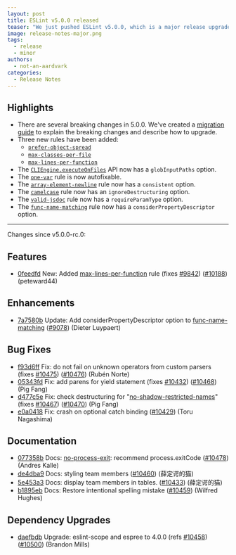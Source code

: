 ```yaml
---
layout: post
title: ESLint v5.0.0 released
teaser: "We just pushed ESLint v5.0.0, which is a major release upgrade of ESLint. This release adds some new features and fixes several bugs found in the previous release. This release also has some breaking changes, so please read the following closely."
image: release-notes-major.png
tags:
  - release
  - minor
authors:
  - not-an-aardvark
categories:
  - Release Notes
---
```


## Highlights

* There are several breaking changes in 5.0.0. We've created a [migration guide](/docs/user-guide/migrating-to-5.0.0) to explain the breaking changes and describe how to upgrade.
* Three new rules have been added:
    * [`prefer-object-spread`](/docs/rules/prefer-object-spread)
    * [`max-classes-per-file`](/docs/rules/max-classes-per-file)
    * [`max-lines-per-function`](/docs/rules/max-lines-per-function)
* The [`CLIEngine.executeOnFiles`](/docs/developer-guide/nodejs-api#cliengineexecuteonfiles) API now has a `globInputPaths` option.
* The [`one-var`](/docs/rules/one-var) rule is now autofixable.
* The [`array-element-newline`](/docs/rules/array-element-newline) rule now has a `consistent` option.
* The [`camelcase`](/docs/rules/camelcase) rule now has an `ignoreDestructuring` option.
* The [`valid-jsdoc`](/docs/rules/valid-jsdoc) rule now has a `requireParamType` option.
* The [`func-name-matching`](/docs/rules/func-name-matching) rule now has a `considerPropertyDescriptor` option.

---

Changes since v5.0.0-rc.0:

## Features

* [0feedfd](https://github.com/eslint/eslint/commit/0feedfd) New: Added [max-lines-per-function](/docs/rules/max-lines-per-function) rule (fixes [#9842](https://github.com/eslint/eslint/issues/9842)) ([#10188](https://github.com/eslint/eslint/issues/10188)) (peteward44)

## Enhancements

* [7a7580b](https://github.com/eslint/eslint/commit/7a7580b) Update: Add considerPropertyDescriptor option to [func-name-matching](/docs/rules/func-name-matching) ([#9078](https://github.com/eslint/eslint/issues/9078)) (Dieter Luypaert)

## Bug Fixes

* [f93d6ff](https://github.com/eslint/eslint/commit/f93d6ff) Fix: do not fail on unknown operators from custom parsers (fixes [#10475](https://github.com/eslint/eslint/issues/10475)) ([#10476](https://github.com/eslint/eslint/issues/10476)) (Rubén Norte)
* [05343fd](https://github.com/eslint/eslint/commit/05343fd) Fix: add parens for yield statement (fixes [#10432](https://github.com/eslint/eslint/issues/10432)) ([#10468](https://github.com/eslint/eslint/issues/10468)) (Pig Fang)
* [d477c5e](https://github.com/eslint/eslint/commit/d477c5e) Fix: check destructuring for "[no-shadow-restricted-names](/docs/rules/no-shadow-restricted-names)" (fixes [#10467](https://github.com/eslint/eslint/issues/10467)) ([#10470](https://github.com/eslint/eslint/issues/10470)) (Pig Fang)
* [e0a0418](https://github.com/eslint/eslint/commit/e0a0418) Fix: crash on optional catch binding ([#10429](https://github.com/eslint/eslint/issues/10429)) (Toru Nagashima)

## Documentation

* [077358b](https://github.com/eslint/eslint/commit/077358b) Docs: [no-process-exit](/docs/rules/no-process-exit): recommend process.exitCode ([#10478](https://github.com/eslint/eslint/issues/10478)) (Andres Kalle)
* [de4dba9](https://github.com/eslint/eslint/commit/de4dba9) Docs: styling team members ([#10460](https://github.com/eslint/eslint/issues/10460)) (薛定谔的猫)
* [5e453a3](https://github.com/eslint/eslint/commit/5e453a3) Docs: display team members in tables. ([#10433](https://github.com/eslint/eslint/issues/10433)) (薛定谔的猫)
* [b1895eb](https://github.com/eslint/eslint/commit/b1895eb) Docs: Restore intentional spelling mistake ([#10459](https://github.com/eslint/eslint/issues/10459)) (Wilfred Hughes)

## Dependency Upgrades

* [daefbdb](https://github.com/eslint/eslint/commit/daefbdb) Upgrade: eslint-scope and espree to 4.0.0 (refs [#10458](https://github.com/eslint/eslint/issues/10458)) ([#10500](https://github.com/eslint/eslint/issues/10500)) (Brandon Mills)
